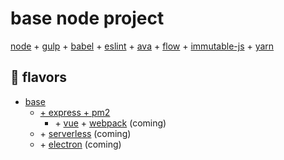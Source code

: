 # base node project

[node](https://nodejs.org/en/) + [gulp](http://gulpjs.com/) +
[babel](https://babeljs.io/) + [eslint](http://eslint.org/) +
[ava](https://github.com/avajs/ava) + [flow](https://flowtype.org/) +
[immutable-js](https://facebook.github.io/immutable-js/) +
[yarn](https://yarnpkg.com)

## :icecream: flavors
- [base](https://github.com/preichelt/base-node)
  * [+ express + pm2](https://github.com/preichelt/base-node/tree/express)
    * \+ [vue](https://vuejs.org/) + [webpack](https://webpack.github.io/) (coming)
  * \+ [serverless](https://serverless.com/) (coming)
  * \+ [electron](http://electron.atom.io/) (coming)
